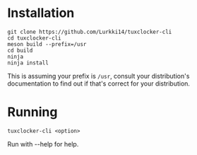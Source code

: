 # Installation

```
git clone https://github.com/Lurkki14/tuxclocker-cli
cd tuxclocker-cli
meson build --prefix=/usr
cd build
ninja
ninja install
```

This is assuming your prefix is `/usr`, consult your distribution's documentation to find out if that's correct for your distribution.

# Running

```
tuxclocker-cli <option>
```
Run with --help for help.
